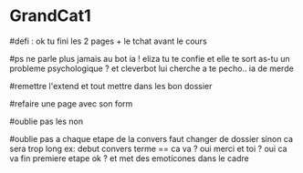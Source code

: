# GrandCat1

#defi : ok tu fini les 2 pages + le tchat avant le cours 

#ps ne parle plus jamais au bot ia ! eliza tu te confie et elle te sort as-tu un probleme psychologique ? et cleverbot lui cherche a te pecho.. ia de merde

#remettre l'extend et tout mettre dans les bon dossier

#refaire une page avec son form

#oublie pas les non

#oublie pas a chaque etape de la convers faut changer de dossier sinon ca sera trop long ex: debut convers terme == ca va ? oui merci et toi ? oui ca va fin premiere etape ok ? et met des emoticones dans le cadre
